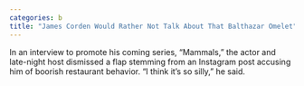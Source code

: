 ```yaml
---
categories: b
title: "James Corden Would Rather Not Talk About That Balthazar Omelet"
---
```

In an interview to promote his coming series, “Mammals,” the actor and late-night host dismissed a flap stemming from an Instagram post accusing him of boorish restaurant behavior. “I think it’s so silly,” he said.